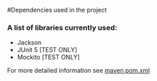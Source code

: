#Dependencies used in the project

### A list of libraries currently used:
- Jackson
- JUnit 5 [TEST ONLY]
- Mockito [TEST ONLY]

For more detailed information see [maven pom.xml](/pom.xml)
